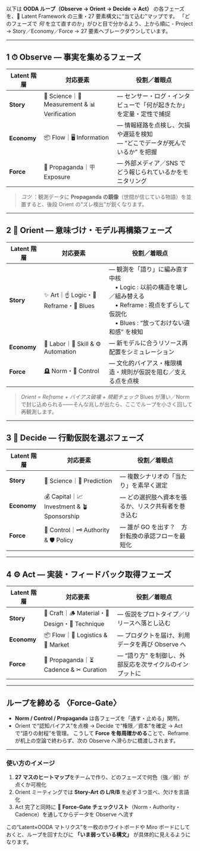 以下は **OODA ループ（Observe → Orient → Decide → Act）** の各フェーズを、🧭 Latent Framework の三重・27 要素構文に“当て込む”マップです。
「どのフェーズで *何* を立て直すのか」がひと目で分かるよう、上から順に - Project → Story／Economy／Force → 27 要素へブレークダウンしています。

---

## 1 ⏱ Observe ― 事実を集めるフェーズ

| Latent 階層   | 対応要素                                        | 役割／着眼点                                       |
| ----------- | ------------------------------------------- | -------------------------------------------- |
| **Story**   | 🥼 Science｜📏 Measurement & 📊 Verification | ― センサー・ログ・インタビューで「何が起きたか」を定量・定性で捕捉           |
| **Economy** | 📦 Flow｜🖥 Information                      | ― 情報経路を点検し、欠損や遅延を検知<br>― “どこでデータが死んでいるか” を把握 |
| **Force**   | 📣 Propaganda｜🪧 Exposure                   | ― 外部メディア／SNS でどう報じられているかをモニタリング              |

> *コツ* ：観測データに **Propaganda の鏡像**（世間が信じている物語）を並置すると、後段 Orient の“ズレ検出”が鋭くなります。

---

## 2 🧭 Orient ― 意味づけ・モデル再構築フェーズ

| Latent 階層   | 対応要素                              | 役割／着眼点                                                                                                  |
| ----------- | --------------------------------- | ------------------------------------------------------------------------------------------------------- |
| **Story**   | ✨ Art｜☝ Logic・🫱 Reframe・👏 Blues | ― 観測を「語り」に編み直す中核<br>　• Logic : 以前の構造を壊し／組み替える<br>　• Reframe : 視点をずらして仮説化<br>　• Blues : “放っておけない違和感” を検知 |
| **Economy** | 🪏 Labor｜🧪 Skill & ⚙ Automation  | ― 新モデルに合うリソース再配置をシミュレーション                                                                               |
| **Force**   | 🪦 Norm・🔗 Control                | ― 文化的バイアス・権限構造・規則が仮説を阻む／支える点を点検                                                                         |

> *Orient = Reframe + バイアス破壊 + 規範チェック*
> Blues が薄い／Norm で封じ込められる——そんな兆しが出たら、ここでループを小さく回して再観測します。

---

## 3 🎯 Decide ― 行動仮説を選ぶフェーズ

| Latent 階層   | 対応要素                                      | 役割／着眼点                      |
| ----------- | ----------------------------------------- | --------------------------- |
| **Story**   | 🥼 Science｜🤔 Prediction                  | ― 複数シナリオの「当たり」を素早く選定        |
| **Economy** | 💰 Capital｜📈 Investment & 🪴 Sponsorship | ― どの選択肢へ資本を張るか、リスク共有者を巻き込む  |
| **Force**   | 🔗 Control｜🗝 Authority & 🛡 Policy       | ― 誰が GO を出す？ 方針転換の承認フローを最短化 |

---

## 4 ⚙️ Act ― 実装・フィードバック取得フェーズ

| Latent 階層   | 対応要素                                        | 役割／着眼点                         |
| ----------- | ------------------------------------------- | ------------------------------ |
| **Story**   | 🧵 Craft｜🪵 Material・📐 Design・🤌 Technique | ― 仮説をプロトタイプ／リリースへ落とし込む         |
| **Economy** | 📦 Flow｜🚚 Logistics & 🛒 Market            | ― プロダクトを届け、利用データを再び Observe へ  |
| **Force**   | 📣 Propaganda｜⏳ Cadence & ✂ Curation        | ― “語り方” を制御し、外部反応を次サイクルのインプットに |

---

## ループを締める 〈Force-Gate〉

* **Norm / Control / Propaganda** は各フェーズを「通す・止める」関所。
* Orient で“認知バイアス”を点検 → Decide で“権限／資本”を確定 → Act で“語りの射程”を管理。
  こうして **Force を毎周確かめる**ことで、Reframe が机上の空論で終わらず、次の Observe へ滑らかに橋渡しされます。

---

### 使い方のイメージ

1. **27 マスのヒートマップ**をチームで作り、どのフェーズで何色（強／弱）が点くか可視化
2. Orient ミーティングでは **Story-Art の L/R/B** を必ず３つ並べ、欠けを言語化
3. Act 完了と同時に 🚦 **Force-Gate チェックリスト**（Norm・Authority・Cadence）を通してからデータを Observe へ流す

この“Latent×OODA マトリクス”を一枚のホワイトボードや Miro ボードにしておくと、ループを回すたびに **「いま弱っている構文」** が具体的に見えるようになります。
